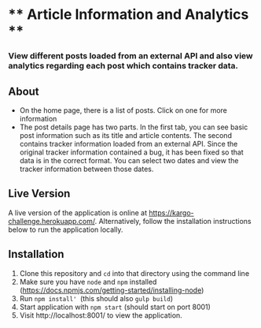 # ** Article Information and Analytics ** #
### View different posts loaded from an external API and also view analytics regarding each post which contains tracker data. ###


##  About
 - On the home page, there is a list of posts. Click on one for more information
 - The post details page has two parts. In the first tab, you can see basic post information such as its title and article contents. The second contains tracker information loaded from an external API. Since the original tracker information contained a bug, it has been fixed so that data is in the correct format. You can select two dates and view the tracker information between those dates.

## Live Version
A live version of the application is online at https://kargo-challenge.herokuapp.com/. Alternatively, follow the installation instructions below to run the application locally.

## Installation
1. Clone this repository and `cd` into that directory using the command line
2. Make sure you have  `node` and `npm` installed (https://docs.npmjs.com/getting-started/installing-node)
2. Run `npm install' `(this should also `gulp build`)
3. Start application with `npm start` (should start on port 8001)
4. Visit http://localhost:8001/ to view the application.
